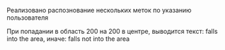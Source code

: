 Реализовано распознование нескольких меток по указанию пользователя

При попадании в область 200 на 200 в центре, выводится текст: falls into the area, иначе: falls not into the area

